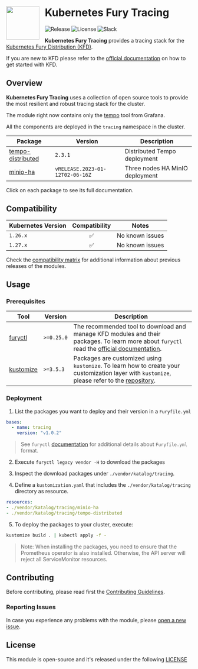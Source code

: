 <!-- markdownlint-disable MD033 MD045  -->
<h1>
    <img src="https://github.com/sighupio/fury-distribution/blob/main/docs/assets/fury-epta-white.png?raw=true" align="left" width="90" style="margin-right: 15px"/>
    Kubernetes Fury Tracing
</h1>
<!-- markdownlint-enable  -->

![Release](https://img.shields.io/badge/Latest%20Release-v1.0.2-blue)
![License](https://img.shields.io/github/license/sighupio/fury-kubernetes-tracing?label=License)
![Slack](https://img.shields.io/badge/slack-@kubernetes/fury-yellow.svg?logo=slack&label=Slack)

<!-- <KFD-DOCS> -->

**Kubernetes Fury Tracing** provides a tracing stack for the [Kubernetes Fury Distribution (KFD)][kfd-repo].

If you are new to KFD please refer to the [official documentation][kfd-docs] on how to get started with KFD.

## Overview

**Kubernetes Fury Tracing** uses a collection of open source tools to provide the most resilient and robust tracing stack for the cluster.

The module right now contains only the [tempo][tempo-page] tool from Grafana.

All the components are deployed in the `tracing` namespace in the cluster.

| Package                                        | Version                         | Description                     |
| ---------------------------------------------- | ------------------------------- | ------------------------------- |
| [tempo-distributed](katalog/tempo-distributed) | `2.3.1`                         | Distributed Tempo deployment    |
| [minio-ha](katalog/minio-ha)                   | `vRELEASE.2023-01-12T02-06-16Z` | Three nodes HA MinIO deployment |

Click on each package to see its full documentation.

## Compatibility

| Kubernetes Version |   Compatibility    | Notes           |
| ------------------ | :----------------: | --------------- |
| `1.26.x`           | :white_check_mark: | No known issues |
| `1.27.x`           | :white_check_mark: | No known issues |

Check the [compatibility matrix][compatibility-matrix] for additional information about previous releases of the modules.

## Usage

### Prerequisites

| Tool                        | Version    | Description                                                                                                                                                    |
| --------------------------- | ---------- | -------------------------------------------------------------------------------------------------------------------------------------------------------------- |
| [furyctl][furyctl-repo]     | `>=0.25.0` | The recommended tool to download and manage KFD modules and their packages. To learn more about `furyctl` read the [official documentation][furyctl-repo].     |
| [kustomize][kustomize-repo] | `>=3.5.3`  | Packages are customized using `kustomize`. To learn how to create your customization layer with `kustomize`, please refer to the [repository][kustomize-repo]. |

### Deployment

1. List the packages you want to deploy and their version in a `Furyfile.yml`

```yaml
bases:
  - name: tracing
    version: "v1.0.2"
```

> See `furyctl` [documentation][furyctl-repo] for additional details about `Furyfile.yml` format.

2. Execute `furyctl legacy vendor -H` to download the packages

3. Inspect the download packages under `./vendor/katalog/tracing`.

4. Define a `kustomization.yaml` that includes the `./vendor/katalog/tracing` directory as resource.

```yaml
resources:
- ./vendor/katalog/tracing/minio-ha
- ./vendor/katalog/tracing/tempo-distributed
```

5. To deploy the packages to your cluster, execute:

```bash
kustomize build . | kubectl apply -f -
```

> Note: When installing the packages, you need to ensure that the Prometheus operator is also installed.
> Otherwise, the API server will reject all ServiceMonitor resources.

<!-- Links -->

[tempo-page]: https://github.com/grafana/tempo
[kfd-repo]: https://github.com/sighupio/fury-distribution
[furyctl-repo]: https://github.com/sighupio/furyctl
[kustomize-repo]: https://github.com/kubernetes-sigs/kustomize
[kfd-docs]: https://docs.kubernetesfury.com/docs/distribution/
[compatibility-matrix]: https://github.com/sighupio/fury-kubernetes-tracing/blob/master/docs/COMPATIBILITY_MATRIX.md

<!-- </KFD-DOCS> -->

<!-- <FOOTER> -->

## Contributing

Before contributing, please read first the [Contributing Guidelines](docs/CONTRIBUTING.md).

### Reporting Issues

In case you experience any problems with the module, please [open a new issue](https://github.com/sighupio/fury-kubernetes-tracing/issues/new/choose).

## License

This module is open-source and it's released under the following [LICENSE](LICENSE)

<!-- </FOOTER> -->
